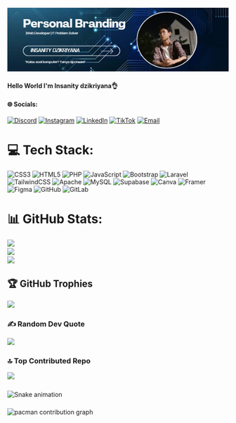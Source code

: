 ![insanity](img/Insan.png)

#### Hello World I'm Insanity dzikriyana👌

#### 🌐 Socials:
[![Discord](https://img.shields.io/badge/Discord-%237289DA.svg?logo=discord&logoColor=white)](https://discord.gg/Insanity) [![Instagram](https://img.shields.io/badge/Instagram-%23E4405F.svg?logo=Instagram&logoColor=white)](https://instagram.com/insanity_dzikriyana) [![LinkedIn](https://img.shields.io/badge/LinkedIn-%230077B5.svg?logo=linkedin&logoColor=white)](https://linkedin.com/in/insanity-dzikriyana) [![TikTok](https://img.shields.io/badge/TikTok-%23000000.svg?logo=TikTok&logoColor=white)](https://tiktok.com/@insanitydzikriyana) [![Email](https://img.shields.io/badge/Email-D14836?logo=gmail&logoColor=white)](mailto:insanitydzikriyana39@gmail.com)


# 💻 Tech Stack:
![CSS3](https://img.shields.io/badge/css3-%231572B6.svg?style=for-the-badge&logo=css3&logoColor=white) ![HTML5](https://img.shields.io/badge/html5-%23E34F26.svg?style=for-the-badge&logo=html5&logoColor=white) ![PHP](https://img.shields.io/badge/php-%23777BB4.svg?style=for-the-badge&logo=php&logoColor=white) ![JavaScript](https://img.shields.io/badge/javascript-%23323330.svg?style=for-the-badge&logo=javascript&logoColor=%23F7DF1E) ![Bootstrap](https://img.shields.io/badge/bootstrap-%238511FA.svg?style=for-the-badge&logo=bootstrap&logoColor=white) ![Laravel](https://img.shields.io/badge/laravel-%23FF2D20.svg?style=for-the-badge&logo=laravel&logoColor=white) ![TailwindCSS](https://img.shields.io/badge/tailwindcss-%2338B2AC.svg?style=for-the-badge&logo=tailwind-css&logoColor=white) ![Apache](https://img.shields.io/badge/apache-%23D42029.svg?style=for-the-badge&logo=apache&logoColor=white) ![MySQL](https://img.shields.io/badge/mysql-4479A1.svg?style=for-the-badge&logo=mysql&logoColor=white) ![Supabase](https://img.shields.io/badge/Supabase-3ECF8E?style=for-the-badge&logo=supabase&logoColor=white) ![Canva](https://img.shields.io/badge/Canva-%2300C4CC.svg?style=for-the-badge&logo=Canva&logoColor=white) ![Framer](https://img.shields.io/badge/Framer-black?style=for-the-badge&logo=framer&logoColor=blue) ![Figma](https://img.shields.io/badge/figma-%23F24E1E.svg?style=for-the-badge&logo=figma&logoColor=white) ![GitHub](https://img.shields.io/badge/github-%23121011.svg?style=for-the-badge&logo=github&logoColor=white) ![GitLab](https://img.shields.io/badge/gitlab-%23181717.svg?style=for-the-badge&logo=gitlab&logoColor=white)
# 📊 GitHub Stats:
![](https://github-readme-stats.vercel.app/api?username=Insanitydzikriyana30&theme=dark&hide_border=false&include_all_commits=false&count_private=false)<br/>
![](https://nirzak-streak-stats.vercel.app/?user=Insanitydzikriyana30&theme=dark&hide_border=false)<br/>
![](https://github-readme-stats.vercel.app/api/top-langs/?username=Insanitydzikriyana30&theme=dark&hide_border=false&include_all_commits=false&count_private=false&layout=compact)

## 🏆 GitHub Trophies
![](https://github-profile-trophy.vercel.app/?username=Insanitydzikriyana30&theme=radical&no-frame=false&no-bg=true&margin-w=4)

### ✍️ Random Dev Quote
![](https://quotes-github-readme.vercel.app/api?type=horizontal&theme=radical)

### 🔝 Top Contributed Repo
![](https://github-contributor-stats.vercel.app/api?username=Insanitydzikriyana30&limit=5&theme=dark&combine_all_yearly_contributions=true)

###

<img src="https://raw.githubusercontent.com/Insanitydzikriyana30/Insanitydzikriyana30/output/snake.svg" alt="Snake animation" />

###

<picture>
  <source media="(prefers-color-scheme: dark)" srcset="https://raw.githubusercontent.com/Insanitydzikriyana30/Insanitydzikriyana30/output/pacman-contribution-graph-dark.svg">
  <source media="(prefers-color-scheme: light)" srcset="https://raw.githubusercontent.com/Insanitydzikriyana30/Insanitydzikriyana30/output/pacman-contribution-graph.svg">
  <img alt="pacman contribution graph" src="https://raw.githubusercontent.com/Insanitydzikriyana30/Insanitydzikriyana30/output/pacman-contribution-graph.svg">
</picture>

###




